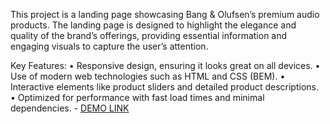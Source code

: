 This project is a landing page showcasing Bang & Olufsen’s premium audio products. The landing page is designed to highlight the elegance and quality of the brand’s offerings, providing essential information and engaging visuals to capture the user’s attention.

Key Features: 
• Responsive design, ensuring it looks great on all devices. 
• Use of modern web technologies such as HTML and CSS (BEM). 
• Interactive elements like product sliders and detailed product descriptions. 
• Optimized for performance with fast load times and minimal dependencies.
    - [DEMO LINK](https://save-v.github.io/B-O-landing/)
